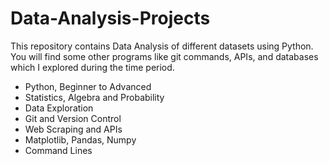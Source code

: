 # Data-Analysis-Projects

This repository contains Data Analysis of different datasets using Python. You will find some other programs like git commands, APIs, and databases which I explored during the time period.

- Python, Beginner to Advanced
- Statistics, Algebra and Probability
- Data Exploration
- Git and Version Control
- Web Scraping and APIs
- Matplotlib, Pandas, Numpy
- Command Lines
